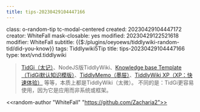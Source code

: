 ```yaml
---
title: tips-20230429104447166
---
```


class: o-random-tip tc-modal-centered
created: 20230429104447172
creator: WhiteFall
mask-closable: yes
modified: 20230429122521618
modifier: WhiteFall
subtitle: {{$:/plugins/oeyoews/tiddlywiki-random-tid/did-you-know}}
tags: Tiddlywiki5Tip
title: tips-20230429104447166
type: text/vnd.tiddlywiki

> [TidGi（太记）](https://github.com/tiddly-gittly/TidGi-Desktop)、NodeJS版TiddlyWiki、[Knowledge base Template（TidGi默认知识模版）](https://github.com/tiddly-gittly/Tiddlywiki-NodeJS-Github-Template)、[TiddlyMemo（墨屉）](https://tiddlymemo.org/manual/zh-Hans)、[TiddlyWiki XP（XP：快速体验）](https://keatonlao.github.io/tiddlywiki-xp/) 等等，本质上都是TiddlyWiki（太微）。
> 不同的是：TidGi更容易使用，因为它是应用而非系统或框架。

<<random-author "WhiteFall" "https://github.com/Zacharia2">>
